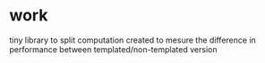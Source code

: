 work
====

tiny library to split computation
created to mesure the difference in performance between templated/non-templated version
